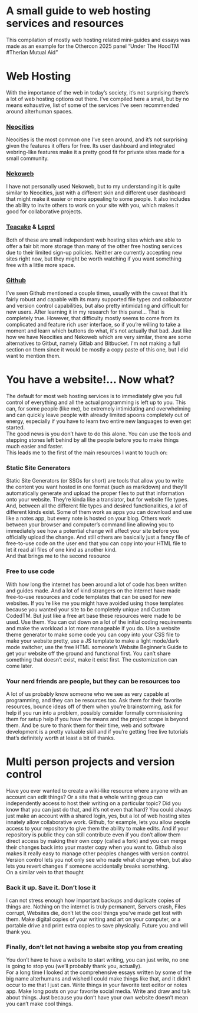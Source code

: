 # A small guide to web hosting services and resources

This compilation of mostly web hosting related mini-guides and essays was made as an example for the Othercon 2025 panel “Under The HoodTM \#Therian Mutual Aid”

# Web Hosting

With the importance of the web in today’s society, it’s not surprising there’s a lot of web hosting options out there.  I’ve compiled here a small, but by no means exhaustive, list of some of the services I’ve seen recommended around alterhuman spaces.

### [Neocities](https://neocities.org/)

Neocities is the most common one I’ve seen around, and it’s not surprising given the features it offers for free.  Its user dashboard and integrated webring-like features make it a pretty good fit for private sites made for a small community.

### [Nekoweb](https://nekoweb.org/)

I have not personally used Nekoweb, but to my understanding it is quite similar to Neocities, just with a different skin and different user dashboard that might make it easier or more appealing to some people.  It also includes the ability to invite others to work on your site with you, which makes it good for collaborative projects.

### [Teacake](https://teacake.org/) & [Leprd](https://leprd.space/)

Both of these are small independent web hosting sites which are able to offer a fair bit more storage than many of the other free hosting services due to their limited sign-up policies.  Neither are currently accepting new sites right now, but they might be worth watching if you want something free with a little more space.

### [Github](https://github.com/)

I’ve seen Github mentioned a couple times, usually with the caveat that it’s fairly robust and capable with its many supported file types and collaborator and version control capabilities, but also pretty intimidating and difficult for new users.  After learning it in my research for this panel… That is completely true.  However, that difficulty mostly seems to come from its complicated and feature rich user interface, so if you’re willing to take a moment and learn which buttons do what, it's not actually that bad.
Just like how we have Neocities and Nekoweb which are very similar, there are some alternatives to Gitbut, namely Gitlab and Bitbucket.  I'm not making a full section on them since it would be mostly a copy paste of this one, but I did want to mention them.

# You have a website\!...  Now what?

The default for most web hosting services is to immediately give you full control of everything and all the actual programming is left up to you.  This can, for some people (like me), be extremely intimidating and overwhelming and can quickly leave people with already limited spoons completely out of energy, especially if you have to learn two entire new languages to even get started.  
The good news is you don’t have to do this alone.  You can use the tools and stepping stones left behind by all the people before you to make things much easier and faster.  
This leads me to the first of the main resources I want to touch on:

### Static Site Generators

Static Site Generators (or SSGs for short) are tools that allow you to write the content you want hosted in one format (such as markdown) and they’ll automatically generate and upload the proper files to put that information onto your website.  They’re kinda like a translator, but for website file types.  And, between all the different file types and desired functionalities, a *lot* of different kinds exist.  Some of them work as apps you can download and use like a notes app, but every note is hosted on your blog.  Others work between your browser and computer’s command line allowing you to immediately see how a potential change will affect your site before you officially upload the change.  And still others are basically just a fancy file of free-to-use code on the user end that you can copy into your HTML file to let it read all files of one kind as another kind.  
And that brings me to the second resource

### Free to use code

With how long the internet has been around a lot of code has been written and guides made.  And a lot of kind strangers on the internet have made free-to-use resources and code templates that can be used for new websites.  If you’re like me you might have avoided using those templates because you wanted your site to be completely unique and Custom CodedTM.  But just like a free art base these resources were made to be used.  Use them.  You can cut down on a lot of the initial coding requirements and make the workload a lot more manageable if you do.  Use a website theme generator to make some code you can copy into your CSS file to make your website pretty, use a JS template to make a light mode/dark mode switcher, use the free HTML someone’s Website Beginner’s Guide to get your website off the ground and functional first.  You can’t share something that doesn’t exist, make it exist first.  The customization can come later.

### Your nerd friends are people, but they can be resources too

A lot of us probably know someone who we see as very capable at programming, and they can be resources too.  Ask them for their favorite resources, bounce ideas off of them when you’re brainstorming, ask for help if you run into a problem, possibly consider formally commissioning them for setup help if you have the means and the project scope is beyond them.  And be sure to thank them for their time, web and software development is a pretty valuable skill and if you’re getting free live tutorials that’s definitely worth at least a bit of thanks.

# Multi person projects and version control

Have you ever wanted to create a wiki-like resource where anyone with an account can edit things?  Or a site that a whole writing group can independently access to host their writing on a particular topic?  Did you know that you can just do that, and it’s not even that hard?  You could always just make an account with a shared login, yes, but a lot of web hosting sites innately allow collaborative work.  Github, for example, lets you allow people access to your repository to give them the ability to make edits.  And if your repository is public they can still contribute even if you don’t allow them direct access by making their own copy (called a fork) and you can merge their changes back into your master copy when you want to.  Github also makes it really easy to manage other peoples changes with version control.  Version control lets you not only see who made what change when, but also lets you revert changes if someone accidentally breaks something.  
On a similar vein to that thought

### Back it up.  Save it.  Don’t lose it

I can not stress enough how important backups and duplicate copies of things are.  Nothing on the internet is truly permanent, Servers crash, Files corrupt, Websites die, don’t let the cool things you’ve made get lost with them.  Make digital copies of your writing and art on your computer, or a portable drive and print extra copies to save physically.  Future you and will thank you.

### Finally, don’t let not having a website stop you from creating

You don’t have to have a website to start writing, you can just write, no one is going to stop you (we’ll probably thank you, actually).  
For a long time I looked at the comprehensive essays written by some of the big name alterhumans and wished I could make things like that, and it didn’t occur to me that I just can.  Write things in your favorite text editor or notes app.  Make long posts on your favorite social media.  Write and draw and talk about things.  Just because you don’t have your own website doesn’t mean you can’t make cool things.
